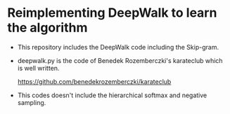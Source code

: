 # Reimplementing DeepWalk to learn the algorithm
- This repository includes the DeepWalk code including the Skip-gram.  


- deepwalk.py is the code of Benedek Rozemberczki's karateclub which is well written.

    https://github.com/benedekrozemberczki/karateclub   

   
- This codes doesn't include the hierarchical softmax and negative sampling.  
